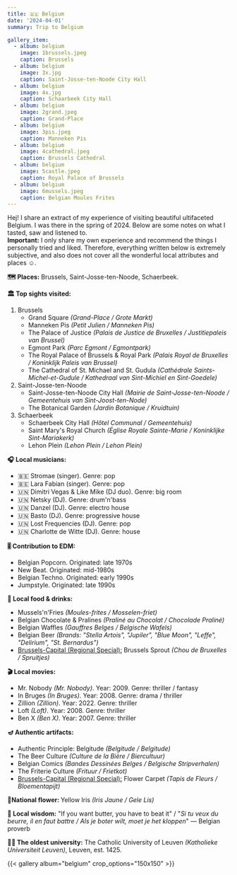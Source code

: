 ```yaml
---
title: 🇧🇪 Belgium
date: '2024-04-01'
summary: Trip to Belgium

gallery_item:
  - album: belgium
    image: 1brussels.jpeg
    caption: Brussels
  - album: belgium
    image: 3x.jpg
    caption: Saint-Josse-ten-Noode City Hall
  - album: belgium
    image: 4x.jpg
    caption: Schaarbeek City Hall
  - album: belgium
    image: 2grand.jpeg
    caption: Grand-Place 
  - album: belgium
    image: 3pis.jpeg
    caption: Manneken Pis
  - album: belgium
    image: 4cathedral.jpeg
    caption: Brussels Cathedral 
  - album: belgium
    image: 5castle.jpeg
    caption: Royal Palace of Brussels
  - album: belgium
    image: 6mussels.jpeg
    caption: Belgian Moules Frites
---
```

Hej! I share an extract of my experience of visiting beautiful ultifaceted Belgium. I was there in the spring of 2024. Below are some notes on what I tasted, saw and listened to.<br>
<b>Important:</b> I only share my own experience and recommend the things I personally tried and liked. Therefore, everything written below is extremely subjective, and also does not cover all the wonderful local attributes and places ☺️.

<b>🗺 Places:</b> Brussels, Saint-Josse-ten-Noode, Schaerbeek.<br>

<b>🏛 Top sights visited: </b>
1. Brussels
    - Grand Square <i>(Grand-Place / Grote Markt)</i>
    - Manneken Pis <i>(Petit Julien / Manneken Pis)</i>
    - The Palace of Justice <i>(Palais de Justice de Bruxelles / Justitiepaleis van Brussel)</i>
    - Egmont Park <i>(Parc Egmont / Egmontpark)</i>
    - The Royal Palace of Brussels & Royal Park <i>(Palais Royal de Bruxelles / Koninklijk Paleis van Brussel)</i>
    - The Cathedral of St. Michael and St. Gudula <i>(Cathédrale Saints-Michel-et-Gudule / Kathedraal van Sint-Michiel en Sint-Goedele)</i>
2.  Saint-Josse-ten-Noode
    - Saint-Josse-ten-Noode City Hall <i>(Mairie de Saint-Josse-ten-Noode / Gemeentehuis van Sint-Joost-ten-Node)</i>
    - The Botanical Garden <i>(Jardin Botanique / Kruidtuin)</i>
3.  Schaerbeek 
    - Schaerbeek City Hall <i>(Hôtel Communal / Gemeentehuis)</i>
    - Saint Mary's Royal Church <i>(Église Royale Sainte-Marie / Koninklijke Sint-Mariakerk)</i> 
    - Lehon Plein <i>(Lehon Plein / Lehon Plein)</i> 


<b>🎧 Local musicians: </b>
- 🇧🇪 Stromae (singer). Genre: pop
- 🇧🇪 Lara Fabian (singer). Genre: pop
- 🇺🇳 Dimitri Vegas & Like Mike (DJ duo). Genre: big room
- 🇺🇳 Netsky (DJ). Genre: drum'n'bass
- 🇺🇳 Danzel (DJ). Genre: electro house
- 🇺🇳 Basto (DJ). Genre: progressive house
- 🇺🇳 Lost Frequencies (DJ). Genre: pop
- 🇺🇳 Charlotte de Witte (DJ). Genre: house 

<b>🎚️ Contribution to EDM: </b>
- Belgian Popcorn. Originated: late 1970s
- New Beat. Originated: mid-1980s
- Belgian Techno. Originated: early 1990s
- Jumpstyle. Originated: late 1990s


<b>🥘 Local food & drinks: </b>
- Mussels'n'Fries <i>(Moules-frites / Mosselen-friet)</i>
- Belgian Chocolate & Pralines <i>(Praliné au Chocolat / Chocolade Praliné)</i>
- Belgian Waffles <i>(Gauffres Belges / Belgische Wafels)</i>
- Belgian Beer <i>(Brands: "Stella Artois", "Jupiler", "Blue Moon", "Leffe", "Delirium", "St. Bernardus")</i>
- <u>Brussels-Capital (Regional Special):</u> Brussels Sprout <i>(Chou de Bruxelles / Spruitjes)</i>


<b>🎬 Local movies:</b>
- Mr. Nobody <i>(Mr. Nobody)</i>. Year: 2009. Genre: thriller / fantasy
- In Bruges <i>(In Bruges)</i>. Year: 2008. Genre: drama / thriller
- Zillion <i>(Zillion)</i>. Year: 2022. Genre: thriller
- Loft <i>(Loft)</i>. Year: 2008. Genre: thriller 
- Ben X <i>(Ben X)</i>. Year: 2007. Genre: thriller 

<b>🪔 Authentic artifacts:</b>
- Authentic Principle: Belgitude <i>(Belgitude / Belgitude)</i>
- The Beer Culture <i>(Culture de la Bière / Biercultuur)</i>
- Belgian Comics <i>(Bandes Dessinées Belges / Belgische Stripverhalen)</i>
- The Friterie Culture <i>(Frituur / Frietkot)</i>
- <u>Brussels-Capital (Regional Special):</u> Flower Carpet <i>(Tapis de Fleurs / Bloementapijt)</i>


<b>💐National flower: </b> Yellow Iris <i>(Iris Jaune / Gele Lis)</i>


<b>🦉 Local wisdom:</b> "If you want butter, you have to beat it" / "<i>Si tu veux du beurre, il en faut battre / Als je boter wilt, moet je het kloppen</i>" — Belgian proverb


<b>👨‍🎓 The oldest university:</b> The Catholic University of Leuven <i>(Katholieke Universiteit Leuven)</i>, Leuven, est. 1425. 


{{< gallery album="belgium" crop_options="150x150" >}}
   

